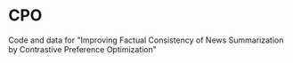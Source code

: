 # CPO
Code and data for "Improving Factual Consistency of News Summarization by Contrastive Preference Optimization"
